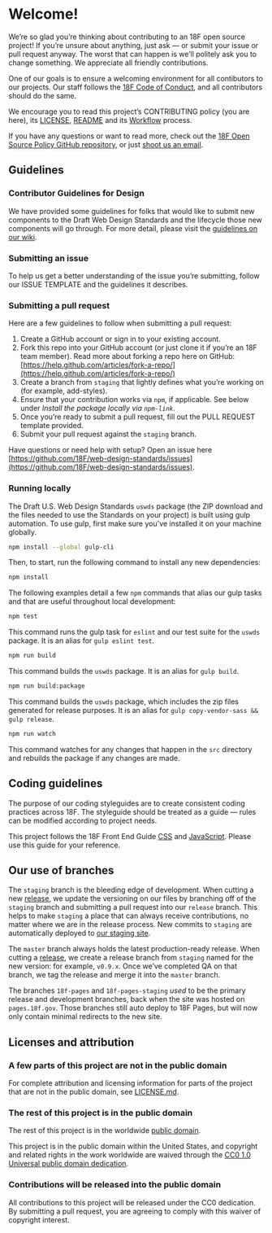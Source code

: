 # Welcome!

We’re so glad you’re thinking about contributing to an 18F open source project! If you’re unsure about anything, just ask — or submit your issue or pull request anyway. The worst that can happen is we’ll politely ask you to change something. We appreciate all friendly contributions.

One of our goals is to ensure a welcoming environment for all contibutors to our projects. Our staff follows the [18F Code of Conduct](https://github.com/18F/code-of-conduct/blob/master/code-of-conduct.md), and all contributors should do the same.

We encourage you to read this project’s CONTRIBUTING policy (you are here), its [LICENSE](LICENSE.md), [README](README.md) and its [Workflow](https://github.com/18F/web-design-standards/wiki/Workflow) process.

If you have any questions or want to read more, check out the [18F Open Source Policy GitHub repository]( https://github.com/18f/open-source-policy), or just [shoot us an email](mailto:18f@gsa.gov).

## Guidelines

### Contributor Guidelines for Design
We have provided some guidelines for folks that would like to submit new components to the Draft Web Design Standards and the lifecycle those new components will go through. For more detail, please visit the [guidelines on our wiki](https://github.com/18F/web-design-standards/wiki/Contribution-Guidelines:-Design).

### Submitting an issue

To help us get a better understanding of the issue you’re submitting, follow our ISSUE TEMPLATE and the guidelines it describes.

### Submitting a pull request

Here are a few guidelines to follow when submitting a pull request:

1. Create a GitHub account or sign in to your existing account.
1. Fork this repo into your GitHub account (or just clone it if you’re an 18F team member). Read more about forking a repo here on GitHub:
[https://help.github.com/articles/fork-a-repo/](https://help.github.com/articles/fork-a-repo/)
1. Create a branch from `staging` that lightly defines what you’re working on (for example, add-styles).
1. Ensure that your contribution works via `npm`, if applicable. See below under
   _Install the package locally via `npm-link`_.
1. Once you’re ready to submit a pull request, fill out the PULL REQUEST template provided.
1. Submit your pull request against the `staging` branch.

Have questions or need help with setup? Open an issue here [https://github.com/18F/web-design-standards/issues](https://github.com/18F/web-design-standards/issues).

### Running locally

The Draft U.S. Web Design Standards `uswds` package (the ZIP download and the files needed to use the Standards on your project) is built using gulp automation. To use gulp, first make sure you've installed it on your machine globally.

```sh
npm install --global gulp-cli
```

Then, to start, run the following command to install any new dependencies:

```sh
npm install
```

The following examples detail a few `npm` commands that alias our gulp tasks and that are useful throughout local development:

```sh
npm test
```

This command runs the gulp task for `eslint` and our test suite for the `uswds` package. It is an alias for `gulp eslint test`.

```sh
npm run build
```

This command builds the `uswds` package. It is an alias for `gulp build`.

```sh
npm run build:package
```

This command builds the `uswds` package, which includes the zip files generated for release purposes. It is an alias for `gulp copy-vendor-sass && gulp release`.


```sh
npm run watch
```

This command watches for any changes that happen in the `src` directory and rebuilds the package if any changes are made.

## Coding guidelines

The purpose of our coding styleguides are to create consistent coding practices across 18F. The styleguide should be treated as a guide — rules can be modified according to project needs.

This project follows the 18F Front End Guide [CSS](https://pages.18f.gov/frontend/#css) and [JavaScript](https://pages.18f.gov/frontend/#javascript). Please use this guide for your reference.

## Our use of branches

The `staging` branch is the bleeding edge of development. When cutting a new [release](https://github.com/18F/web-design-standards/releases), we update the versioning on our files by branching off of the `staging` branch and submitting a pull request into our `release` branch. This helps to make `staging` a place that can always receive contributions, no matter where we are in the release process. New commits to `staging` are automatically deployed to [our staging site](https://standards-staging.usa.gov/).

The `master` branch always holds the latest production-ready release. When cutting a [release](https://github.com/18F/web-design-standards/releases), we create a release branch from `staging` named for the new version: for example, `v0.9.x`. Once we’ve completed QA on that branch, we tag the release and merge it into the `master` branch.

The branches `18f-pages` and `18f-pages-staging` _used_ to be the primary release and development branches, back when the site was hosted on `pages.18f.gov`. Those branches still auto deploy to 18F Pages, but will now only contain minimal redirects to the new site.

## Licenses and attribution

### A few parts of this project are not in the public domain

For complete attribution and licensing information for parts of the project that are not in the public domain, see [LICENSE.md](LICENSE.md).

### The rest of this project is in the public domain

The rest of this project is in the worldwide [public domain](LICENSE.md).

This project is in the public domain within the United States, and
copyright and related rights in the work worldwide are waived through
the [CC0 1.0 Universal public domain dedication](https://creativecommons.org/publicdomain/zero/1.0/).

### Contributions will be released into the public domain

All contributions to this project will be released under the CC0
dedication. By submitting a pull request, you are agreeing to comply
with this waiver of copyright interest.
